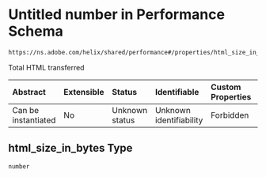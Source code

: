 # Untitled number in Performance Schema

```txt
https://ns.adobe.com/helix/shared/performance#/properties/html_size_in_bytes
```

Total HTML transferred

| Abstract            | Extensible | Status         | Identifiable            | Custom Properties | Additional Properties | Access Restrictions | Defined In                                                                 |
| :------------------ | :--------- | :------------- | :---------------------- | :---------------- | :-------------------- | :------------------ | :------------------------------------------------------------------------- |
| Can be instantiated | No         | Unknown status | Unknown identifiability | Forbidden         | Allowed               | none                | [performance.schema.json*](performance.schema.json "open original schema") |

## html_size_in_bytes Type

`number`
